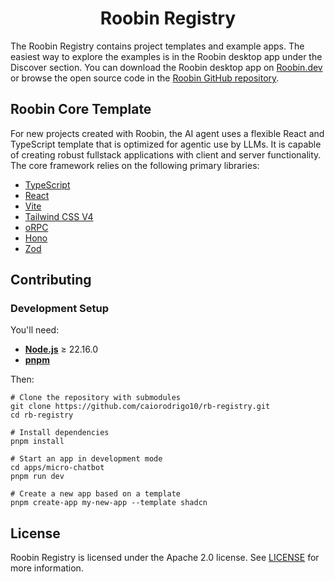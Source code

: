 <h1 align="center">Roobin Registry</h1>

The Roobin Registry contains project templates and example apps. The easiest way to explore the examples is in the Roobin desktop app under the Discover section. You can download the Roobin desktop app on [Roobin.dev](https://roobin.dev) or browse the open source code in the [Roobin GitHub repository](https://github.com/caiorodrigo10/roobin-app).

## Roobin Core Template

For new projects created with Roobin, the AI agent uses a flexible React and TypeScript template that is optimized for agentic use by LLMs. It is capable of creating robust fullstack applications with client and server functionality. The core framework relies on the following primary libraries:

- [TypeScript](https://www.typescriptlang.org/)
- [React](https://react.dev/)
- [Vite](https://vite.dev/)
- [Tailwind CSS V4](https://tailwindcss.com/)
- [oRPC](https://orpc.unnoq.com/)
- [Hono](https://hono.dev/)
- [Zod](https://zod.dev/)

## Contributing

### Development Setup

You'll need:

- **[Node.js](https://nodejs.org/)** ≥ 22.16.0
- **[pnpm](https://pnpm.io/)**

Then:

```shell
# Clone the repository with submodules
git clone https://github.com/caiorodrigo10/rb-registry.git
cd rb-registry

# Install dependencies
pnpm install

# Start an app in development mode
cd apps/micro-chatbot
pnpm run dev

# Create a new app based on a template
pnpm create-app my-new-app --template shadcn
```

## License

Roobin Registry is licensed under the Apache 2.0 license. See [LICENSE](./LICENSE) for more information.
